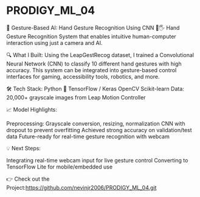 # PRODIGY_ML_04
🚀 Gesture-Based AI: Hand Gesture Recognition Using CNN 🤖🖐️
Hand Gesture Recognition System that enables intuitive human-computer interaction using just a camera and AI.

🔍 What I Built: Using the LeapGestRecog dataset, I trained a Convolutional Neural Network (CNN) to classify 10 different hand gestures with high accuracy. This system can be integrated into gesture-based control interfaces for gaming, accessibility tools, robotics, and more.

🛠️ Tech Stack:
Python 🐍
TensorFlow / Keras
OpenCV
Scikit-learn
Data: 20,000+ grayscale images from Leap Motion Controller

📈 Model Highlights:

Preprocessing: Grayscale conversion, resizing, normalization
CNN with dropout to prevent overfitting
Achieved strong accuracy on validation/test data
Future-ready for real-time gesture recognition with webcam

💡 Next Steps:

Integrating real-time webcam input for live gesture control
Converting to TensorFlow Lite for mobile/embedded use

👉 Check out the Project:https://github.com/nevinjr2006/PRODIGY_ML_04.git
